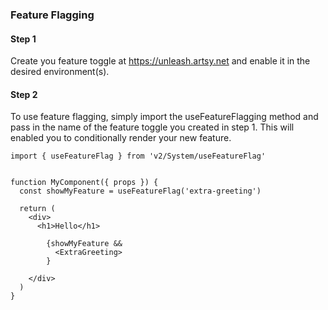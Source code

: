 ### Feature Flagging

#### Step 1

Create you feature toggle at https://unleash.artsy.net and enable it in the desired environment(s).

#### Step 2

To use feature flagging, simply import the useFeatureFlagging method and pass in the name of the feature toggle you created in step 1. This will enabled you to conditionally render your new feature.

```tsx
import { useFeatureFlag } from 'v2/System/useFeatureFlag'


function MyComponent({ props }) {
  const showMyFeature = useFeatureFlag('extra-greeting')

  return (
    <div>
      <h1>Hello</h1>

        {showMyFeature &&
          <ExtraGreeting>
        }

    </div>
  )
}
```
